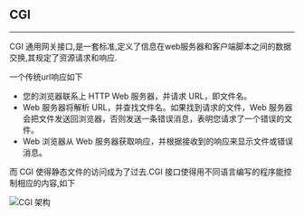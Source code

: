 ## CGI

---

CGI 通用网关接口,是一套标准,定义了信息在web服务器和客户端脚本之间的数据交换,其规定了资源请求和响应.

一个传统url响应如下

- 您的浏览器联系上 HTTP Web 服务器，并请求 URL，即文件名。
- Web 服务器将解析 URL，并查找文件名。如果找到请求的文件，Web 服务器会把文件发送回浏览器，否则发送一条错误消息，表明您请求了一个错误的文件。
- Web 浏览器从 Web 服务器获取响应，并根据接收到的响应来显示文件或错误消息。

而 CGI 使得静态文件的访问成为了过去.CGI 接口使得用不同语言编写的程序能控制相应的内容,如下

![CGI 架构](https://www.runoob.com/wp-content/uploads/2015/05/cgiarch.gif)

